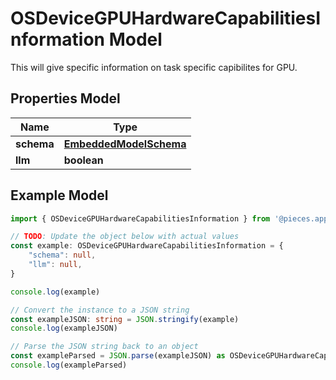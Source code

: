 
# OSDeviceGPUHardwareCapabilitiesInformation Model

This will give specific information on task specific capibilites for GPU.

## Properties Model

Name | Type
------------ | -------------
**schema** | [**EmbeddedModelSchema**](EmbeddedModelSchema)
**llm** | **boolean**

## Example Model

```typescript
import { OSDeviceGPUHardwareCapabilitiesInformation } from '@pieces.app/pieces-os-client'

// TODO: Update the object below with actual values
const example: OSDeviceGPUHardwareCapabilitiesInformation = {
    "schema": null,
    "llm": null,
}

console.log(example)

// Convert the instance to a JSON string
const exampleJSON: string = JSON.stringify(example)
console.log(exampleJSON)

// Parse the JSON string back to an object
const exampleParsed = JSON.parse(exampleJSON) as OSDeviceGPUHardwareCapabilitiesInformation
console.log(exampleParsed)
```


